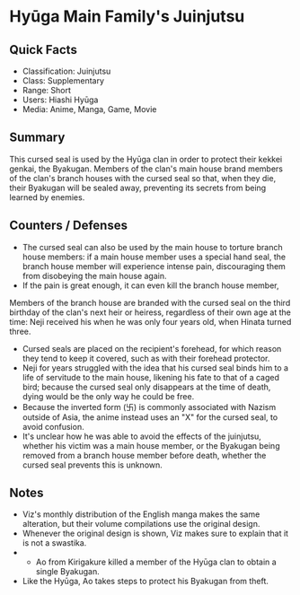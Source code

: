 # Hyūga Main Family's Juinjutsu

## Quick Facts
- Classification: Juinjutsu
- Class: Supplementary
- Range: Short
- Users: Hiashi Hyūga
- Media: Anime, Manga, Game, Movie

## Summary
This cursed seal is used by the Hyūga clan in order to protect their kekkei genkai, the Byakugan. Members of the clan's main house brand members of the clan's branch houses with the cursed seal so that, when they die, their Byakugan will be sealed away, preventing its secrets from being learned by enemies.

## Counters / Defenses
- The cursed seal can also be used by the main house to torture branch house members: if a main house member uses a special hand seal, the branch house member will experience intense pain, discouraging them from disobeying the main house again.
- If the pain is great enough, it can even kill the branch house member,

Members of the branch house are branded with the cursed seal on the third birthday of the clan's next heir or heiress, regardless of their own age at the time: Neji received his when he was only four years old, when Hinata turned three.
- Cursed seals are placed on the recipient's forehead, for which reason they tend to keep it covered, such as with their forehead protector.
- Neji for years struggled with the idea that his cursed seal binds him to a life of servitude to the main house, likening his fate to that of a caged bird; because the cursed seal only disappears at the time of death, dying would be the only way he could be free.
- Because the inverted form (卐) is commonly associated with Nazism outside of Asia, the anime instead uses an "X" for the cursed seal, to avoid confusion.
- It's unclear how he was able to avoid the effects of the juinjutsu, whether his victim was a main house member, or the Byakugan being removed from a branch house member before death, whether the cursed seal prevents this is unknown.

## Notes
- Viz's monthly distribution of the English manga makes the same alteration, but their volume compilations use the original design.
- Whenever the original design is shown, Viz makes sure to explain that it is not a swastika.
- * Ao from Kirigakure killed a member of the Hyūga clan to obtain a single Byakugan.
- Like the Hyūga, Ao takes steps to protect his Byakugan from theft.
